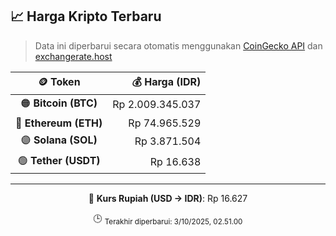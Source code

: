 

<!-- HARGA_KRIPTO -->
## 📈 Harga Kripto Terbaru

> Data ini diperbarui secara otomatis menggunakan [CoinGecko API](https://www.coingecko.com/) dan [exchangerate.host](https://exchangerate.host/)

<div align="center">

| 🪙 Token | 💰 Harga (IDR) |
|:------:|---------------:|
| 🟠 **Bitcoin (BTC)**   | Rp 2.009.345.037 |
| 🔵 **Ethereum (ETH)**  | Rp 74.965.529 |
| 🟣 **Solana (SOL)**    | Rp 3.871.504 |
| 🟢 **Tether (USDT)**   | Rp 16.638 |

---

💱 **Kurs Rupiah (USD → IDR)**: Rp 16.627

🕒 <sub>Terakhir diperbarui: 3/10/2025, 02.51.00</sub>

</div>
<!-- /HARGA_KRIPTO -->